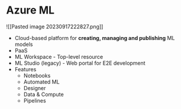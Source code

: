 # Azure ML

![[Pasted image 20230917222827.png]]

- Cloud-based platform for **creating, managing and publishing** ML models
- PaaS
- ML Workspace - Top-level resource
- ML Studio (legacy) - Web portal for E2E development
- Features
	- Notebooks
	- Automated ML
	- Designer
	- Data & Compute
	- Pipelines